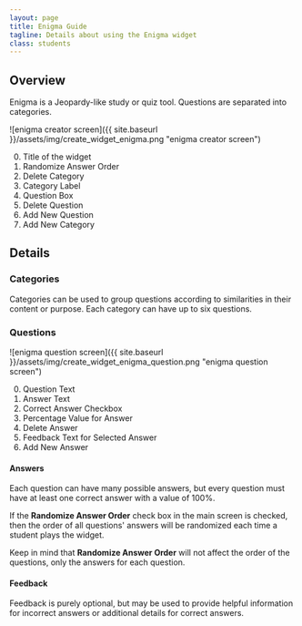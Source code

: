 ```yaml
---
layout: page
title: Enigma Guide
tagline: Details about using the Enigma widget
class: students
---
```



## Overview ##

Enigma is a Jeopardy-like study or quiz tool. Questions are separated into categories.

![enigma creator screen]({{ site.baseurl }}/assets/img/create_widget_enigma.png "enigma creator screen")

0. Title of the widget
0. Randomize Answer Order
0. Delete Category
0. Category Label
0. Question Box
0. Delete Question
0. Add New Question
0. Add New Category

## Details ##

### Categories ###

Categories can be used to group questions according to similarities in their content or purpose.  Each category can have up to six questions.

### Questions ###

![enigma question screen]({{ site.baseurl }}/assets/img/create_widget_enigma_question.png "enigma question screen")

0. Question Text
0. Answer Text
0. Correct Answer Checkbox
0. Percentage Value for Answer
0. Delete Answer
0. Feedback Text for Selected Answer
0. Add New Answer

#### Answers ####

Each question can have many possible answers, but every question must have at least one correct answer with a value of 100%.

If the **Randomize Answer Order** check box in the main screen is checked, then the order of all questions' answers will be randomized each time a student plays the widget.

<aside>
	Keep in mind that <strong>Randomize Answer Order</strong> will not affect the order of the questions, only the answers for each question.
</aside>

#### Feedback ####

Feedback is purely optional, but may be used to provide helpful information for incorrect answers or additional details for correct answers.
